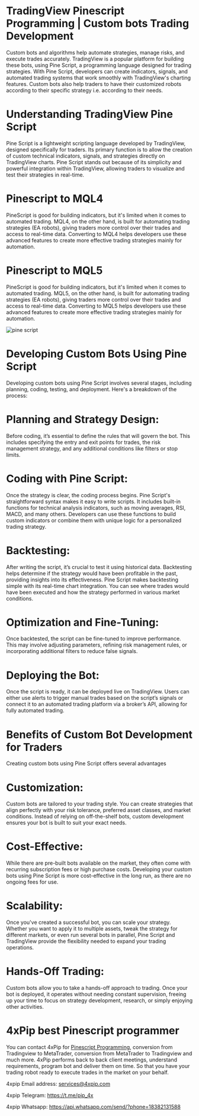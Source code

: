 # TradingView Pinescript Programming | Custom bots Trading Development
Custom bots and algorithms help automate strategies, manage risks, and execute trades accurately. TradingView is a popular platform for building these bots, using Pine Script, a programming language designed for trading strategies. With Pine Script, developers can create indicators, signals, and automated trading systems that work smoothly with TradingView's charting features.
Custom bots also help traders to have their customized robots according to their specific strategy i.e. according to their needs.

# Understanding TradingView Pine Script
Pine Script is a lightweight scripting language developed by TradingView, designed specifically for traders. Its primary function is to allow the creation of custom technical indicators, signals, and strategies directly on TradingView charts. Pine Script stands out because of its simplicity and powerful integration within TradingView, allowing traders to visualize and test their strategies in real-time.

# Pinescript to MQL4
PineScript is good for building indicators, but it's limited when it comes to automated trading. MQL4, on the other hand, is built for automating trading strategies (EA robots), giving traders more control over their trades and access to real-time data. Converting to MQL4 helps developers use these advanced features to create more effective trading strategies mainly for automation.

# Pinescript to MQL5
PineScript is good for building indicators, but it's limited when it comes to automated trading. MQL5, on the other hand, is built for automating trading strategies (EA robots), giving traders more control over their trades and access to real-time data. Converting to MQL5 helps developers use these advanced features to create more effective trading strategies mainly for automation.

![pine script](https://github.com/user-attachments/assets/9f4c113a-4df6-42b5-8ad8-ac7f4449700b)

# Developing Custom Bots Using Pine Script
Developing custom bots using Pine Script involves several stages, including planning, coding, testing, and deployment. Here's a breakdown of the process:

# Planning and Strategy Design:
Before coding, it’s essential to define the rules that will govern the bot. This includes specifying the entry and exit points for trades, the risk management strategy, and any additional conditions like filters or stop limits.

# Coding with Pine Script:
Once the strategy is clear, the coding process begins. Pine Script's straightforward syntax makes it easy to write scripts. It includes built-in functions for technical analysis indicators, such as moving averages, RSI, MACD, and many others. Developers can use these functions to build custom indicators or combine them with unique logic for a personalized trading strategy.

# Backtesting:
After writing the script, it’s crucial to test it using historical data. Backtesting helps determine if the strategy would have been profitable in the past, providing insights into its effectiveness. Pine Script makes backtesting simple with its real-time chart integration. You can see where trades would have been executed and how the strategy performed in various market conditions.

# Optimization and Fine-Tuning:
Once backtested, the script can be fine-tuned to improve performance. This may involve adjusting parameters, refining risk management rules, or incorporating additional filters to reduce false signals.

# Deploying the Bot:
Once the script is ready, it can be deployed live on TradingView. Users can either use alerts to trigger manual trades based on the script’s signals or connect it to an automated trading platform via a broker’s API, allowing for fully automated trading.

# Benefits of Custom Bot Development for Traders
Creating custom bots using Pine Script offers several advantages

# Customization: 
Custom bots are tailored to your trading style. You can create strategies that align perfectly with your risk tolerance, preferred asset classes, and market conditions. Instead of relying on off-the-shelf bots, custom development ensures your bot is built to suit your exact needs.

# Cost-Effective: 
While there are pre-built bots available on the market, they often come with recurring subscription fees or high purchase costs. Developing your custom bots using Pine Script is more cost-effective in the long run, as there are no ongoing fees for use.

# Scalability: 
Once you've created a successful bot, you can scale your strategy. Whether you want to apply it to multiple assets, tweak the strategy for different markets, or even run several bots in parallel, Pine Script and TradingView provide the flexibility needed to expand your trading operations.

# Hands-Off Trading:
Custom bots allow you to take a hands-off approach to trading. Once your bot is deployed, it operates without needing constant supervision, freeing up your time to focus on strategy development, research, or simply enjoying other activities.

# 4xPip best Pinescript programmer
You can contact 4xPip for [Pinescript Programming](https://4xpip.com/custom-bots/), conversion from Tradingview to MetaTrader, conversion from MetaTrader to Tradingview and much more. 4xPip performs back to back client meetings, understand requirements, program bot and deliver them on time. So that you have your trading robot ready to execute trades in the market on your behalf.

4xpip Email address: services@4xpip.com

4xpip Telegram: https://t.me/pip_4x

4xpip Whatsapp: https://api.whatsapp.com/send/?phone=18382131588
